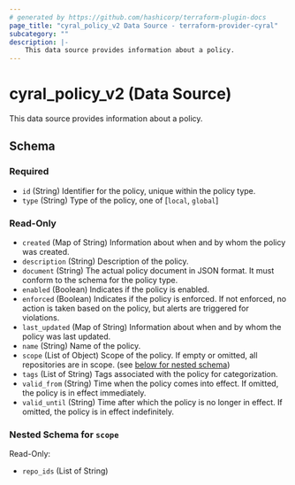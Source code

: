 ```yaml
---
# generated by https://github.com/hashicorp/terraform-plugin-docs
page_title: "cyral_policy_v2 Data Source - terraform-provider-cyral"
subcategory: ""
description: |-
    This data source provides information about a policy.
---
```


# cyral_policy_v2 (Data Source)

This data source provides information about a policy.

<!-- schema generated by tfplugindocs -->

## Schema

### Required

-   `id` (String) Identifier for the policy, unique within the policy type.
-   `type` (String) Type of the policy, one of [`local`, `global`]

### Read-Only

-   `created` (Map of String) Information about when and by whom the policy was created.
-   `description` (String) Description of the policy.
-   `document` (String) The actual policy document in JSON format. It must conform to the schema for the policy type.
-   `enabled` (Boolean) Indicates if the policy is enabled.
-   `enforced` (Boolean) Indicates if the policy is enforced. If not enforced, no action is taken based on the policy, but alerts are triggered for violations.
-   `last_updated` (Map of String) Information about when and by whom the policy was last updated.
-   `name` (String) Name of the policy.
-   `scope` (List of Object) Scope of the policy. If empty or omitted, all repositories are in scope. (see [below for nested schema](#nestedatt--scope))
-   `tags` (List of String) Tags associated with the policy for categorization.
-   `valid_from` (String) Time when the policy comes into effect. If omitted, the policy is in effect immediately.
-   `valid_until` (String) Time after which the policy is no longer in effect. If omitted, the policy is in effect indefinitely.

<a id="nestedatt--scope"></a>

### Nested Schema for `scope`

Read-Only:

-   `repo_ids` (List of String)
